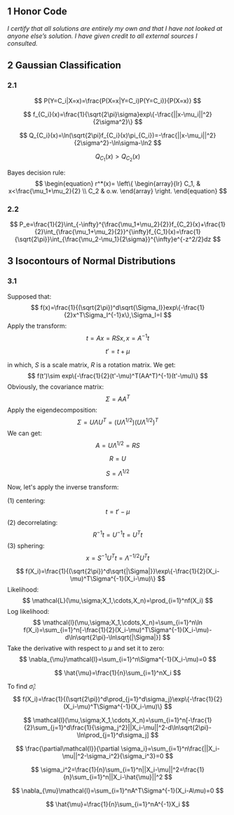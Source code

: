## 1 Honor Code

*I certify that all solutions are entirely my own and that I have not looked at anyone else’s solution. I have given credit to all external sources I consulted.*

## 2 Gaussian Classification

### 2.1

$$
P(Y=C_i|X=x)=\frac{P(X=x|Y=C_i)P(Y=C_i)}{P(X=x)}
$$

$$
f_{C_i}(x)=\frac{1}{\sqrt{2\pi}\sigma}exp\{-\frac{||x-\mu_i||^2}{2\sigma^2}\}
$$

$$
Q_{C_i}(x)=\ln(\sqrt{2\pi}f_{C_i}(x)\pi_{C_i})=-\frac{||x-\mu_i||^2}{2\sigma^2}-\ln\sigma-\ln2
$$

$$
Q_{C_1}(x)>Q_{C_2}(x)
$$



Bayes decision rule:
$$
\begin{equation}
r^*(x)=
\left\{
             \begin{array}{lr}
            C_1, & x<\frac{\mu_1+\mu_2}{2} \\
            C_2 & o.w.
             \end{array}
\right.
\end{equation}
$$


### 2.2

$$
P_e=\frac{1}{2}\int_{-\infty}^{\frac{\mu_1+\mu_2}{2}}f_{C_2}(x)+\frac{1}{2}\int_{\frac{\mu_1+\mu_2}{2}}^{\infty}f_{C_1}(x)=\frac{1}{\sqrt{2\pi}}\int_{\frac{\mu_2-\mu_1}{2\sigma}}^{\infty}e^{-z^2/2}dz
$$

## 3 Isocontours of Normal Distributions

### 3.1













Supposed that:
$$
f(x)=\frac{1}{(\sqrt{2\pi})^d\sqrt{\Sigma_I}}exp\{-\frac{1}{2}x^T\Sigma_I^{-1}x\},\Sigma_I=I
$$
Apply the transform:
$$
t=Ax=RSx,x=A^{-1}t
$$

$$
t'=t+\mu
$$



in which, $S$ is a scale matrix, $R$ is a rotation matrix. We get:
$$
f(t')\sim exp\{-\frac{1}{2}(t'-\mu)^T(AA^T)^{-1}(t'-\mu)\}
$$
Obviously, the covariance matrix:
$$
\Sigma=AA^T
$$
Apply the eigendecomposition:
$$
\Sigma=U\Lambda U^T=(U\Lambda^{1/2})(U\Lambda^{1/2})^T
$$
We can get:
$$
A=U\Lambda^{1/2}=RS
$$

$$
R=U
$$

$$
S=\Lambda^{1/2}
$$

Now, let's apply the inverse transform:

(1) centering:
$$
t=t'-\mu
$$
(2) decorrelating:
$$
R^{-1}t=U^{-1}t=U^Tt
$$
(3) sphering:
$$
x=S^{-1}U^Tt=\Lambda^{-1/2}U^Tt
$$








$$
f(X_i)=\frac{1}{(\sqrt{2\pi})^d\sqrt{|\Sigma|}}\exp\{-\frac{1}{2}(X_i-\mu)^T\Sigma^{-1}(X_i-\mu)\}
$$
Likelihood:
$$
\mathcal{L}(\mu,\sigma;X_1,\cdots,X_n)=\prod_{i=1}^nf(X_i)
$$
Log likelihood:
$$
\mathcal{l}(\mu,\sigma;X_1,\cdots,X_n)=\sum_{i=1}^n\ln f(X_i)=\sum_{i=1}^n[-\frac{1}{2}(X_i-\mu)^T\Sigma^{-1}(X_i-\mu)-d\ln\sqrt{2\pi}-\ln\sqrt{|\Sigma|}]
$$
Take the derivative with respect to $\mu$ and set it to zero:
$$
\nabla_{\mu}\mathcal{l}=\sum_{i=1}^n\Sigma^{-1}(X_i-\mu)=0
$$

$$
\hat{\mu}=\frac{1}{n}\sum_{i=1}^nX_i
$$

To find $\hat{\sigma}_i$:
$$
f(X_i)=\frac{1}{(\sqrt{2\pi})^d\prod_{j=1}^d\sigma_j}\exp\{-\frac{1}{2}(X_i-\mu)^T\Sigma^{-1}(X_i-\mu)\}
$$

$$
\mathcal{l}(\mu,\sigma;X_1,\cdots,X_n)=\sum_{i=1}^n[-\frac{1}{2}\sum_{j=1}^d\frac{1}{\sigma_j^2}||X_i-\mu||^2-d\ln\sqrt{2\pi}-\ln\prod_{j=1}^d\sigma_j]
$$

$$
\frac{\partial\mathcal{l}}{\partial \sigma_i}=\sum_{i=1}^n\frac{||X_i-\mu||^2-\sigma_i^2}{\sigma_i^3}=0
$$

$$
\sigma_i^2=\frac{1}{n}\sum_{i=1}^n||X_i-\mu||^2=\frac{1}{n}\sum_{i=1}^n||X_i-\hat{\mu}||^2
$$






$$
\nabla_{\mu}\mathcal{l}=\sum_{i=1}^nA^T\Sigma^{-1}(X_i-A\mu)=0
$$

$$
\hat{\mu}=\frac{1}{n}\sum_{i=1}^nA^{-1}X_i
$$

